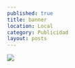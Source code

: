 ```yaml
---
published: true
title: banner
location: Local
category: Publicidad
layout: posts
---
```


![](http://i.imgur.com/9uj7X8um.jpg)
